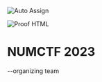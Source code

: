 ![Auto Assign](https://github.com/NUMCTF/demo-repository/actions/workflows/auto-assign.yml/badge.svg)

![Proof HTML](https://github.com/NUMCTF/demo-repository/actions/workflows/proof-html.yml/badge.svg)

# NUMCTF 2023
--organizing team
